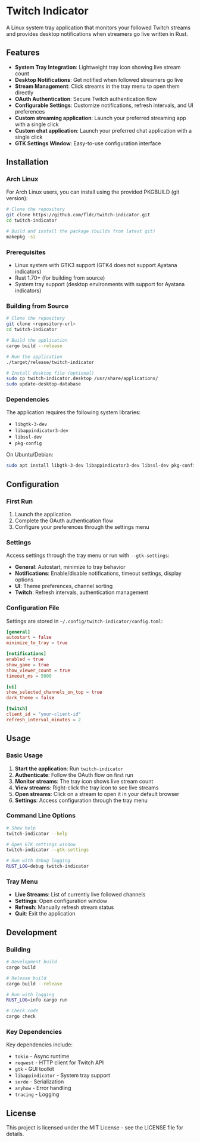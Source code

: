 # Twitch Indicator

A Linux system tray application that monitors your followed Twitch streams and provides desktop notifications when streamers go live written in Rust.

## Features

- **System Tray Integration**: Lightweight tray icon showing live stream count
- **Desktop Notifications**: Get notified when followed streamers go live
- **Stream Management**: Click streams in the tray menu to open them directly
- **OAuth Authentication**: Secure Twitch authentication flow
- **Configurable Settings**: Customize notifications, refresh intervals, and UI preferences
- **Custom streaming application**: Launch your preferred streaming app with a single click
- **Custom chat application**: Launch your preferred chat application with a single click
- **GTK Settings Window**: Easy-to-use configuration interface

## Installation

### Arch Linux

For Arch Linux users, you can install using the provided PKGBUILD (git version):

```bash
# Clone the repository
git clone https://github.com/fldc/twitch-indicator.git
cd twitch-indicator

# Build and install the package (builds from latest git)
makepkg -si
```

### Prerequisites

- Linux system with GTK3 support (GTK4 does not support Ayatana indicators)
- Rust 1.70+ (for building from source)
- System tray support (desktop environments with support for Ayatana indicators)

### Building from Source

```bash
# Clone the repository
git clone <repository-url>
cd twitch-indicator

# Build the application
cargo build --release

# Run the application
./target/release/twitch-indicator

# Install desktop file (optional)
sudo cp twitch-indicator.desktop /usr/share/applications/
sudo update-desktop-database
```

### Dependencies

The application requires the following system libraries:

- `libgtk-3-dev`
- `libappindicator3-dev`
- `libssl-dev`
- `pkg-config`

On Ubuntu/Debian:

```bash
sudo apt install libgtk-3-dev libappindicator3-dev libssl-dev pkg-config
```

## Configuration

### First Run

1. Launch the application
2. Complete the OAuth authentication flow
3. Configure your preferences through the settings menu

### Settings

Access settings through the tray menu or run with `--gtk-settings`:

- **General**: Autostart, minimize to tray behavior
- **Notifications**: Enable/disable notifications, timeout settings, display options
- **UI**: Theme preferences, channel sorting
- **Twitch**: Refresh intervals, authentication management

### Configuration File

Settings are stored in `~/.config/twitch-indicator/config.toml`:

```toml
[general]
autostart = false
minimize_to_tray = true

[notifications]
enabled = true
show_game = true
show_viewer_count = true
timeout_ms = 5000

[ui]
show_selected_channels_on_top = true
dark_theme = false

[twitch]
client_id = "your-client-id"
refresh_interval_minutes = 2
```

## Usage

### Basic Usage

1. **Start the application**: Run `twitch-indicator`
2. **Authenticate**: Follow the OAuth flow on first run
3. **Monitor streams**: The tray icon shows live stream count
4. **View streams**: Right-click the tray icon to see live streams
5. **Open streams**: Click on a stream to open it in your default browser
6. **Settings**: Access configuration through the tray menu

### Command Line Options

```bash
# Show help
twitch-indicator --help

# Open GTK settings window
twitch-indicator --gtk-settings

# Run with debug logging
RUST_LOG=debug twitch-indicator
```

### Tray Menu

- **Live Streams**: List of currently live followed channels
- **Settings**: Open configuration window
- **Refresh**: Manually refresh stream status
- **Quit**: Exit the application

## Development

### Building

```bash
# Development build
cargo build

# Release build
cargo build --release

# Run with logging
RUST_LOG=info cargo run

# Check code
cargo check
```

### Key Dependencies

Key dependencies include:

- `tokio` - Async runtime
- `reqwest` - HTTP client for Twitch API
- `gtk` - GUI toolkit
- `libappindicator` - System tray support
- `serde` - Serialization
- `anyhow` - Error handling
- `tracing` - Logging

## License

This project is licensed under the MIT License - see the LICENSE file for details.

